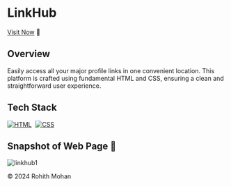 # LinkHub


[Visit Now](https://rohithkm92.github.io/Links-Hub/) 🚀

## Overview
Easily access all your major profile links in one convenient location. This platform is crafted using fundamental HTML and CSS, ensuring a clean and straightforward user experience.

## Tech Stack
[![HTML](https://img.shields.io/badge/html5%20-%23E34F26.svg?&style=for-the-badge&logo=html5&logoColor=white)](https://github.com/ROHITHKM92/Links-Hub/search?l=html)&nbsp;
[![CSS](https://img.shields.io/badge/css3%20-%231572B6.svg?&style=for-the-badge&logo=css3&logoColor=white)](https://github.com/ROHITHKM92/Links-Hub/search?l=css)&nbsp;


## Snapshot of Web Page 👀
![linkhub1](https://github.com/ROHITHKM92/Links-Hub/assets/87298902/f7ff7cd1-4ee3-42af-bfcd-196899b143c7)






© 2024 Rohith Mohan












